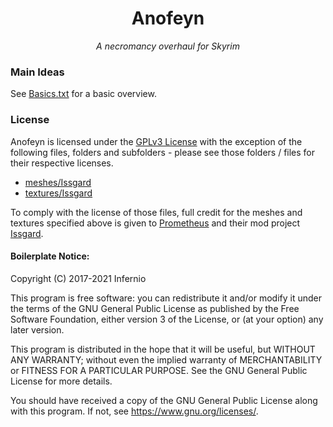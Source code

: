 <h1 align="center">Anofeyn</h1>
<p align="center"><i>A necromancy overhaul for Skyrim</i></p>

### Main Ideas
See [Basics.txt](Design/Basics.txt) for a basic overview.

### License
Anofeyn is licensed under the [GPLv3 License](LICENSE.md) with the exception of the following files, folders
and subfolders - please see those folders / files for their respective licenses.
 - [meshes/Issgard](meshes/Issgard)
 - [textures/Issgard](textures/Issgard)

To comply with the license of those files, full credit for the meshes and textures specified above is given to [Prometheus](https://www.nexusmods.com/skyrimspecialedition/users/88348) and their mod project [Issgard](https://forums.nexusmods.com/index.php?/topic/617901-issgard/).


#### Boilerplate Notice:
Copyright (C) 2017-2021 Infernio

This program is free software: you can redistribute it and/or modify
it under the terms of the GNU General Public License as published by
the Free Software Foundation, either version 3 of the License, or
(at your option) any later version.

This program is distributed in the hope that it will be useful,
but WITHOUT ANY WARRANTY; without even the implied warranty of
MERCHANTABILITY or FITNESS FOR A PARTICULAR PURPOSE.  See the
GNU General Public License for more details.

You should have received a copy of the GNU General Public License
along with this program.  If not, see <https://www.gnu.org/licenses/>.
